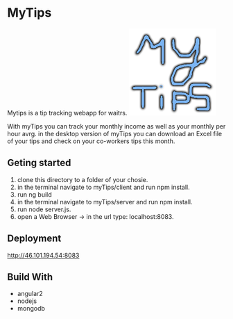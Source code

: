 # MyTips

Mytips is a tip tracking webapp for waitrs.
![mytips](https://github.com/anton202/myTips/blob/master/client/src/assets/logo.png)


With myTips you can track your monthly income as well as your monthly per hour avrg.
in the desktop version of myTips you can download an Excel file of your tips and check on your co-workers tips this month.

## Geting started 
1. clone this directory to a folder of your chosie. 
2. in the terminal navigate to myTips/client and run npm install.
3. run ng build
4. in the terminal navigate to myTips/server and run npm install.
5. run node server.js.
6. open a Web Browser -> in the url type: localhost:8083.

 
## Deployment
http://46.101.194.54:8083


## Build With
* angular2
* nodejs
* mongodb
